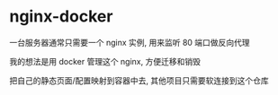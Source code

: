 # nginx-docker

一台服务器通常只需要一个 nginx 实例, 用来监听 80 端口做反向代理

我的想法是用 docker 管理这个 nginx, 方便迁移和销毁

把自己的静态页面/配置映射到容器中去, 其他项目只需要软连接到这个仓库